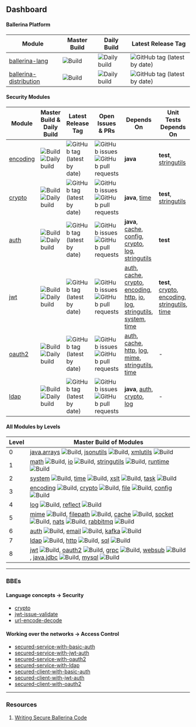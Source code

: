 ## Dashboard

#### Ballerina Platform

| Module | Master Build | Daily Build | Latest Release Tag |
|---|---|---|---|
| [ballerina-lang](https://github.com/ballerina-platform/ballerina-lang) | ![Build](https://github.com/ballerina-platform/ballerina-lang/workflows/CI%20Build/badge.svg) | ![Daily build](https://github.com/ballerina-platform/ballerina-lang/workflows/Ballerina%20daily%20build/badge.svg) | ![GitHub tag (latest by date)](https://img.shields.io/github/v/tag/ballerina-platform/ballerina-lang) |
| [ballerina-distribution](https://github.com/ballerina-platform/ballerina-distribution) | ![Build](https://github.com/ballerina-platform/ballerina-distribution/workflows/Ballerina%20Distribution%20Build/badge.svg) | ![Daily build](https://github.com/ballerina-platform/ballerina-distribution/workflows/Daily%20build/badge.svg) | ![GitHub tag (latest by date)](https://img.shields.io/github/v/tag/ballerina-platform/ballerina-distribution) |

#### Security Modules

| Module | Master Build & Daily Build | Latest Release Tag | Open Issues & PRs | Depends On | Unit Tests Depends On |
|---|---|---|---|---|---|
| [encoding](https://github.com/ballerina-platform/module-ballerina-encoding) | ![Build](https://github.com/ballerina-platform/module-ballerina-encoding/workflows/Build/badge.svg) ![Daily build](https://github.com/ballerina-platform/module-ballerina-encoding/workflows/Daily%20build/badge.svg) | ![GitHub tag (latest by date)](https://img.shields.io/github/v/tag/ballerina-platform/module-ballerina-encoding) | ![GitHub issues](https://img.shields.io/github/issues/ballerina-platform/module-ballerina-encoding) ![GitHub pull requests](https://img.shields.io/github/issues-pr/ballerina-platform/module-ballerina-encoding) | **java** | **test**, [stringutils](https://github.com/ballerina-platform/module-ballerina-stringutils) |
| [crypto](https://github.com/ballerina-platform/module-ballerina-crypto) | ![Build](https://github.com/ballerina-platform/module-ballerina-crypto/workflows/Build/badge.svg) ![Daily build](https://github.com/ballerina-platform/module-ballerina-crypto/workflows/Daily%20build/badge.svg) | ![GitHub tag (latest by date)](https://img.shields.io/github/v/tag/ballerina-platform/module-ballerina-crypto) | ![GitHub issues](https://img.shields.io/github/issues/ballerina-platform/module-ballerina-crypto) ![GitHub pull requests](https://img.shields.io/github/issues-pr/ballerina-platform/module-ballerina-crypto) | **java**, [time](https://github.com/ballerina-platform/module-ballerina-time) | **test**, [stringutils](https://github.com/ballerina-platform/module-ballerina-stringutils) |
| [auth](https://github.com/ballerina-platform/module-ballerina-auth) | ![Build](https://github.com/ballerina-platform/module-ballerina-auth/workflows/Build/badge.svg) ![Daily build](https://github.com/ballerina-platform/module-ballerina-auth/workflows/Daily%20build/badge.svg) | ![GitHub tag (latest by date)](https://img.shields.io/github/v/tag/ballerina-platform/module-ballerina-auth) | ![GitHub issues](https://img.shields.io/github/issues/ballerina-platform/module-ballerina-auth) ![GitHub pull requests](https://img.shields.io/github/issues-pr/ballerina-platform/module-ballerina-auth) | **java**, [cache](https://github.com/ballerina-platform/module-ballerina-cache), [config](https://github.com/ballerina-platform/module-ballerina-config), [crypto](https://github.com/ballerina-platform/module-ballerina-crypto), [log](https://github.com/ballerina-platform/module-ballerina-log), [stringutils](https://github.com/ballerina-platform/module-ballerina-stringutils) | **test** |
| [jwt](https://github.com/ballerina-platform/module-ballerina-jwt) | ![Build](https://github.com/ballerina-platform/module-ballerina-jwt/workflows/Build/badge.svg) ![Daily build](https://github.com/ballerina-platform/module-ballerina-jwt/workflows/Daily%20build/badge.svg) | ![GitHub tag (latest by date)](https://img.shields.io/github/v/tag/ballerina-platform/module-ballerina-jwt) | ![GitHub issues](https://img.shields.io/github/issues/ballerina-platform/module-ballerina-jwt) ![GitHub pull requests](https://img.shields.io/github/issues-pr/ballerina-platform/module-ballerina-jwt) | [auth](https://github.com/ballerina-platform/module-ballerina-auth), [cache](https://github.com/ballerina-platform/module-ballerina-cache), [crypto](https://github.com/ballerina-platform/module-ballerina-crypto), [encoding](https://github.com/ballerina-platform/module-ballerina-encoding), [http](https://github.com/ballerina-platform/module-ballerina-http), [io](https://github.com/ballerina-platform/module-ballerina-io), [log](https://github.com/ballerina-platform/module-ballerina-log), [stringutils](https://github.com/ballerina-platform/module-ballerina-stringutils), [system](https://github.com/ballerina-platform/module-ballerina-system), [time](https://github.com/ballerina-platform/module-ballerina-time) | **test**, [crypto](https://github.com/ballerina-platform/module-ballerina-crypto), [encoding](https://github.com/ballerina-platform/module-ballerina-encoding), [stringutils](https://github.com/ballerina-platform/module-ballerina-stringutils), [time](https://github.com/ballerina-platform/module-ballerina-time) |
| [oauth2](https://github.com/ballerina-platform/module-ballerina-oauth2) | ![Build](https://github.com/ballerina-platform/module-ballerina-oauth2/workflows/Build/badge.svg) ![Daily build](https://github.com/ballerina-platform/module-ballerina-oauth2/workflows/Daily%20build/badge.svg) | ![GitHub tag (latest by date)](https://img.shields.io/github/v/tag/ballerina-platform/module-ballerina-oauth2) | ![GitHub issues](https://img.shields.io/github/issues/ballerina-platform/module-ballerina-oauth2) ![GitHub pull requests](https://img.shields.io/github/issues-pr/ballerina-platform/module-ballerina-oauth2) | [auth](https://github.com/ballerina-platform/module-ballerina-auth), [cache](https://github.com/ballerina-platform/module-ballerina-cache), [http](https://github.com/ballerina-platform/module-ballerina-http), [log](https://github.com/ballerina-platform/module-ballerina-log), [mime](https://github.com/ballerina-platform/module-ballerina-mime), [stringutils](https://github.com/ballerina-platform/module-ballerina-stringutils), [time](https://github.com/ballerina-platform/module-ballerina-time) | - |
| [ldap](https://github.com/ballerina-platform/module-ballerina-ldap) | ![Build](https://github.com/ballerina-platform/module-ballerina-ldap/workflows/Build/badge.svg) ![Daily build](https://github.com/ballerina-platform/module-ballerina-ldap/workflows/Daily%20build/badge.svg) | ![GitHub tag (latest by date)](https://img.shields.io/github/v/tag/ballerina-platform/module-ballerina-ldap) | ![GitHub issues](https://img.shields.io/github/issues/ballerina-platform/module-ballerina-ldap) ![GitHub pull requests](https://img.shields.io/github/issues-pr/ballerina-platform/module-ballerina-ldap) | **java**, [auth](https://github.com/ballerina-platform/module-ballerina-auth), [crypto](https://github.com/ballerina-platform/module-ballerina-crypto), [log](https://github.com/ballerina-platform/module-ballerina-log) | - |

#### All Modules by Levels

| Level | Master Build of Modules |
|---|---|
| 0 | [java.arrays](https://github.com/ballerina-platform/module-ballerina-java.arrays) ![Build](https://github.com/ballerina-platform/module-ballerina-java.arrays/workflows/Build/badge.svg), [jsonutils](https://github.com/ballerina-platform/module-ballerina-jsonutils) ![Build](https://github.com/ballerina-platform/module-ballerina-jsonutils/workflows/Build/badge.svg), [xmlutils](https://github.com/ballerina-platform/module-ballerina-xmlutils) ![Build](https://github.com/ballerina-platform/module-ballerina-xmlutils/workflows/Build/badge.svg) |
| 1 | [math](https://github.com/ballerina-platform/module-ballerina-math) ![Build](https://github.com/ballerina-platform/module-ballerina-math/workflows/Build/badge.svg), [io](https://github.com/ballerina-platform/module-ballerina-io) ![Build](https://github.com/ballerina-platform/module-ballerina-io/workflows/Build/badge.svg), [stringutils](https://github.com/ballerina-platform/module-ballerina-stringutils) ![Build](https://github.com/ballerina-platform/module-ballerina-stringutils/workflows/Build/badge.svg), [runtime](https://github.com/ballerina-platform/module-ballerina-runtime) ![Build](https://github.com/ballerina-platform/module-ballerina-runtime/workflows/Build/badge.svg) |
| 2 | [system](https://github.com/ballerina-platform/module-ballerina-system) ![Build](https://github.com/ballerina-platform/module-ballerina-system/workflows/Build/badge.svg), [time](https://github.com/ballerina-platform/module-ballerina-time) ![Build](https://github.com/ballerina-platform/module-ballerina-time/workflows/Build%20master%20branch/badge.svg), [xslt](https://github.com/ballerina-platform/module-ballerina-xslt) ![Build](https://github.com/ballerina-platform/module-ballerina-xslt/workflows/Build%20master%20branch/badge.svg), [task](https://github.com/ballerina-platform/module-ballerina-task) ![Build](https://github.com/ballerina-platform/module-ballerina-task/workflows/Build%20master%20branch/badge.svg) |
| 3 | [encoding](https://github.com/ballerina-platform/module-ballerina-encoding) ![Build](https://github.com/ballerina-platform/module-ballerina-encoding/workflows/Build/badge.svg), [crypto](https://github.com/ballerina-platform/module-ballerina-crypto) ![Build](https://github.com/ballerina-platform/module-ballerina-crypto/workflows/Build/badge.svg), [file](https://github.com/ballerina-platform/module-ballerina-file) ![Build](https://github.com/ballerina-platform/module-ballerina-file/workflows/Build%20master%20branch/badge.svg), [config](https://github.com/ballerina-platform/module-ballerina-config) ![Build](https://github.com/ballerina-platform/module-ballerina-config/workflows/Build/badge.svg) |
| 4 | [log](https://github.com/ballerina-platform/module-ballerina-log) ![Build](https://github.com/ballerina-platform/module-ballerina-log/workflows/Build/badge.svg), [reflect](https://github.com/ballerina-platform/module-ballerina-reflect) ![Build](https://github.com/ballerina-platform/module-ballerina-reflect/workflows/Build/badge.svg) |
| 5 | [mime](https://github.com/ballerina-platform/module-ballerina-mime) ![Build](https://github.com/ballerina-platform/module-ballerina-mime/workflows/Build/badge.svg), [filepath](https://github.com/ballerina-platform/module-ballerina-filepath) ![Build](https://github.com/ballerina-platform/module-ballerina-filepath/workflows/Build%20master%20branch/badge.svg), [cache](https://github.com/ballerina-platform/module-ballerina-cache) ![Build](https://github.com/ballerina-platform/module-ballerina-cache/workflows/Build%20master%20branch/badge.svg), [socket](https://github.com/ballerina-platform/module-ballerina-socket) ![Build](https://github.com/ballerina-platform/module-ballerina-socket/workflows/Build%20master%20branch/badge.svg), [nats](https://github.com/ballerina-platform/module-ballerinax-nats) ![Build](https://github.com/ballerina-platform/module-ballerinax-nats/workflows/Build%20master%20branch/badge.svg), [rabbitmq](https://github.com/ballerina-platform/module-ballerina-rabbitmq) ![Build](https://github.com/ballerina-platform/module-ballerina-rabbitmq/workflows/Build/badge.svg) |
| 6 | [auth](https://github.com/ballerina-platform/module-ballerina-auth) ![Build](https://github.com/ballerina-platform/module-ballerina-auth/workflows/Build/badge.svg), [email](https://github.com/ballerina-platform/module-ballerina-email) ![Build](https://github.com/ballerina-platform/module-ballerina-email/workflows/Build%20master%20branch/badge.svg), [kafka](https://github.com/ballerina-platform/module-ballerinax-kafka) ![Build](https://github.com/ballerina-platform/module-ballerinax-kafka/workflows/Build/badge.svg) |
| 7 | [ldap](https://github.com/ballerina-platform/module-ballerina-ldap) ![Build](https://github.com/ballerina-platform/module-ballerina-ldap/workflows/Build/badge.svg), [http](https://github.com/ballerina-platform/module-ballerina-http) ![Build](https://github.com/ballerina-platform/module-ballerina-http/workflows/Build%20master%20branch/badge.svg), [sql](https://github.com/ballerina-platform/module-ballerina-sql) ![Build](https://github.com/ballerina-platform/module-ballerina-sql/workflows/Build/badge.svg) |
| 8 | [jwt](https://github.com/ballerina-platform/module-ballerina-jwt) ![Build](https://github.com/ballerina-platform/module-ballerina-jwt/workflows/Build/badge.svg), [oauth2](https://github.com/ballerina-platform/module-ballerina-oauth2) ![Build](https://github.com/ballerina-platform/module-ballerina-oauth2/workflows/Build/badge.svg), [grpc](https://github.com/ballerina-platform/module-ballerina-grpc) ![Build](https://github.com/ballerina-platform/module-ballerina-grpc/workflows/Build%20master%20branch/badge.svg), [websub](https://github.com/ballerina-platform/module-ballerina-websub) ![Build](https://github.com/ballerina-platform/module-ballerina-websub/workflows/Build/badge.svg), [java.jdbc](https://github.com/ballerina-platform/module-ballerina-java.jdbc) ![Build](https://github.com/ballerina-platform/module-ballerina-java.jdbc/workflows/Build/badge.svg), [mysql](https://github.com/ballerina-platform/module-ballerinax-mysql) ![Build](https://github.com/ballerina-platform/module-ballerinax-mysql/workflows/Build/badge.svg) |

---

### BBEs

#### Language concepts -> Security

- [crypto](https://ballerina.io/swan-lake/learn/by-example/crypto.html)
- [jwt-issue-validate](https://ballerina.io/swan-lake/learn/by-example/jwt-issue-validate.html)
- [url-encode-decode](https://ballerina.io/swan-lake/learn/by-example/url-encode-decode.html)

#### Working over the networks -> Access Control

- [secured-service-with-basic-auth](https://ballerina.io/swan-lake/learn/by-example/secured-service-with-basic-auth.html)
- [secured-service-with-jwt-auth](https://ballerina.io/swan-lake/learn/by-example/secured-service-with-jwt-auth.html)
- [secured-service-with-oauth2](https://ballerina.io/swan-lake/learn/by-example/secured-service-with-oauth2.html)
- [secured-service-with-ldap](https://ballerina.io/swan-lake/learn/by-example/secured-service-with-ldap.html)
- [secured-client-with-basic-auth](https://ballerina.io/swan-lake/learn/by-example/secured-client-with-basic-auth.html)
- [secured-client-with-jwt-auth](https://ballerina.io/swan-lake/learn/by-example/secured-client-with-jwt-auth.html)
- [secured-client-with-oauth2](https://ballerina.io/swan-lake/learn/by-example/secured-client-with-oauth2.html)

---

### Resources

1. [Writing Secure Ballerina Code](https://ballerina.io/learn/writing-secure-ballerina-code/)
